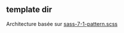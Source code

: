template dir
---

Architecture basée sur [sass-7-1-pattern.scss](https://gist.github.com/rveitch/84cea9650092119527bc)